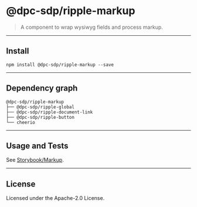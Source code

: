# @dpc-sdp/ripple-markup

> A component to wrap wysiwyg fields and process markup.

--------------------------------------------------------------------------------

## Install

```shell
npm install @dpc-sdp/ripple-markup --save
```

--------------------------------------------------------------------------------

## Dependency graph

```shell
@dpc-sdp/ripple-markup
├── @dpc-sdp/ripple-global
├── @dpc-sdp/ripple-document-link
├── @dpc-sdp/ripple-button
└── cheerio
```

--------------------------------------------------------------------------------

## Usage and Tests

See [Storybook/Markup](https://ripple.sdp.vic.gov.au/?selectedKind=Organisms/Markup&selectedStory=Markup).

--------------------------------------------------------------------------------

## License

Licensed under the Apache-2.0 License.
